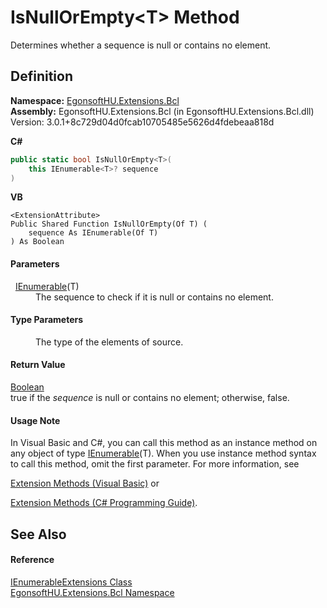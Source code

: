 # IsNullOrEmpty&lt;T&gt; Method


Determines whether a sequence is null or contains no element.



## Definition
**Namespace:** <a href="N_EgonsoftHU_Extensions_Bcl.md">EgonsoftHU.Extensions.Bcl</a>  
**Assembly:** EgonsoftHU.Extensions.Bcl (in EgonsoftHU.Extensions.Bcl.dll) Version: 3.0.1+8c729d04d0fcab10705485e5626d4fdebeaa818d

**C#**
``` C#
public static bool IsNullOrEmpty<T>(
	this IEnumerable<T>? sequence
)

```
**VB**
``` VB
<ExtensionAttribute>
Public Shared Function IsNullOrEmpty(Of T) ( 
	sequence As IEnumerable(Of T)
) As Boolean
```



#### Parameters
<dl><dt>  <a href="https://learn.microsoft.com/dotnet/api/system.collections.generic.ienumerable-1" target="_blank" rel="noopener noreferrer">IEnumerable</a>(T)</dt><dd>The sequence to check if it is null or contains no element.</dd></dl>

#### Type Parameters
<dl><dt /><dd>The type of the elements of source.</dd></dl>

#### Return Value
<a href="https://learn.microsoft.com/dotnet/api/system.boolean" target="_blank" rel="noopener noreferrer">Boolean</a>  
true if the *sequence* is null or contains no element; otherwise, false.

#### Usage Note
In Visual Basic and C#, you can call this method as an instance method on any object of type <a href="https://learn.microsoft.com/dotnet/api/system.collections.generic.ienumerable-1" target="_blank" rel="noopener noreferrer">IEnumerable</a>(T). When you use instance method syntax to call this method, omit the first parameter. For more information, see <a href="https://docs.microsoft.com/dotnet/visual-basic/programming-guide/language-features/procedures/extension-methods" target="_blank" rel="noopener noreferrer">

Extension Methods (Visual Basic)</a> or <a href="https://docs.microsoft.com/dotnet/csharp/programming-guide/classes-and-structs/extension-methods" target="_blank" rel="noopener noreferrer">

Extension Methods (C# Programming Guide)</a>.

## See Also


#### Reference
<a href="T_EgonsoftHU_Extensions_Bcl_IEnumerableExtensions.md">IEnumerableExtensions Class</a>  
<a href="N_EgonsoftHU_Extensions_Bcl.md">EgonsoftHU.Extensions.Bcl Namespace</a>  
